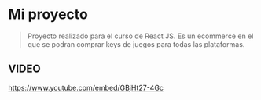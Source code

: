 # Mi proyecto

> Proyecto realizado para el curso de React JS. Es un ecommerce en el que se podran comprar keys de juegos para todas las plataformas.

## VIDEO
https://www.youtube.com/embed/GBjHt27-4Gc
